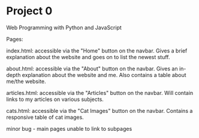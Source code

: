# Project 0

Web Programming with Python and JavaScript

Pages:

index.html: accessible via the "Home" button on the navbar. Gives a brief explanation about the website and goes on to list the newest stuff.

about.html: accessible via the "About" button on the navbar. Gives an in-depth explanation about the website and me. Also contains a table about me/the website.

articles.html: accessible via the "Articles" button on the navbar. Will contain links to my articles on various subjects.

cats.html: accessible via the "Cat Images" button on the navbar. Contains a responsive table of cat images.


minor bug - main pages unable to link to subpages
